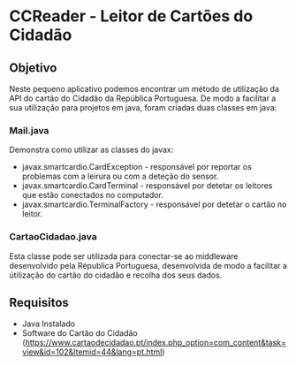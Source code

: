 # CCReader - Leitor de Cartões do Cidadão

## Objetivo
Neste pequeno aplicativo podemos encontrar um método de utilização da API do cartão do Cidadão da República Portuguesa.
De modo a facilitar a sua utilização para projetos em java, foram criadas duas classes em java:

### Mail.java
Demonstra como utilizar as classes do javax:
* javax.smartcardio.CardException - responsável por reportar os problemas com a leirura ou com a deteção do sensor.
* javax.smartcardio.CardTerminal - responsável por detetar os leitores que estão conectados no computador.
* javax.smartcardio.TerminalFactory - responsável por detetar o cartão no leitor.

### CartaoCidadao.java
Esta classe pode ser utilizada para conectar-se ao middleware desenvolvido pela Républica Portuguesa, desenvolvida de modo a facilitar a útilização do cartão do cidadão e recolha dos seus dados.

## Requisitos
* Java Instalado
* Software do Cartão do Cidadão (https://www.cartaodecidadao.pt/index.php_option=com_content&task=view&id=102&Itemid=44&lang=pt.html)
